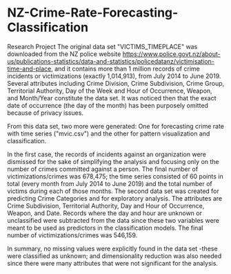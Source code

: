 # NZ-Crime-Rate-Forecasting-Classification
Research Project
The original data set "VICTIMS_TIMEPLACE" was downloaded from the NZ police website https://www.police.govt.nz/about-us/publications-statistics/data-and-statistics/policedatanz/victimisation-time-and-place, and it contains more than 1 million records of crime incidents or victimizations (exactly 1,014,913), from July 2014 to June 2019. Several attributes including Crime Division, Crime Subdivision, Crime Group, Territorial Authority, Day of the Week and Hour of Occurrence, Weapon, and Month/Year constitute the data set. It was noticed then that the exact date of occurrence (the day of the month) has been purposely omitted because of privacy issues.

From this data set, two more were generated: One for forecasting crime rate with time series ("mvic.csv") and the other for pattern visualization and classification.

In the first case, the records of incidents against an organization were dismissed for the sake of simplifying the analysis and focusing only on the number of crimes committed against a person. The final number of victimizations/crimes was 678,475; the time series consisted of 60 points in total (every month from July 2014 to June 2019) and the total number of victims during each of those months. The second data set was created for predicting Crime Categories and for exploratory analysis. The attributes are Crime Subdivision, Territorial Authority, Day and Hour of Occurrence, Weapon, and Date. Records where the day and hour are unknown or unclassified were subtracted from the data since these two variables were meant to be used as predictors in the classification models. The final number of victimizations/crimes was 546,159.

In summary, no missing values were explicitly found in the data set -these were classified as unknown; and dimensionality reduction was also needed since there were many attributes that were not significant for the analysis. 
